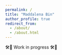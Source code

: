 ```yaml
---
permalink: /
title: "Maddalena Bin"
author_profile: true
redirect_from: 
  - /about/
  - /about.html
---
```


🛠️🚧 Work in progress 🛠️🚧
